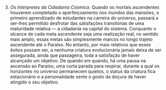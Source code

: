 ﻿3. <em>Os Intérpretes da Cidadania Cósmica.</em> Quando os mortais ascendentes houverem completado o aperfeiçoamento nos mundos das mansões, o primeiro aprendizado de estudantes na carreira do universo, passará a ser-lhes permitido desfrutar das satisfações transitórias de uma maturidade relativa — a cidadania na capital do sistema. Conquanto o alcance de cada meta ascendente seja uma realização real, no sentido mais amplo, essas metas são simplesmente marcos no longo trajeto ascendente até o Paraíso. No entanto, por mais relativos que esses êxitos possam ser, a nenhuma criatura evolucionária jamais deixa de ser assegurada, ainda que passageira, toda a satisfação de haver alcançado um objetivo. De quando em quando, há uma pausa na ascensão ao Paraíso, uma curta parada para respirar, durante a qual os horizontes no universo permanecem quietos, o status da criatura fica estacionário e a personalidade sente o gosto da doçura de haver atingido o seu objetivo.